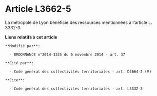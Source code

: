# Article L3662-5

La métropole de Lyon bénéficie des ressources mentionnées à l'article L. 3332-3.

**Liens relatifs à cet article**

	**Modifié par**:

	  - ORDONNANCE n°2014-1335 du 6 novembre 2014 - art. 37

	**Cité par**:

	  - Code général des collectivités territoriales - art. D3664-2 (V)

	**Cite**:

	  - Code général des collectivités territoriales - art. L3332-3
